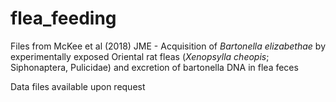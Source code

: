 # flea_feeding

Files from McKee et al (2018) JME - Acquisition of *Bartonella elizabethae* by experimentally exposed Oriental rat fleas (*Xenopsylla cheopis*; Siphonaptera, Pulicidae) and excretion of bartonella DNA in flea feces

Data files available upon request
